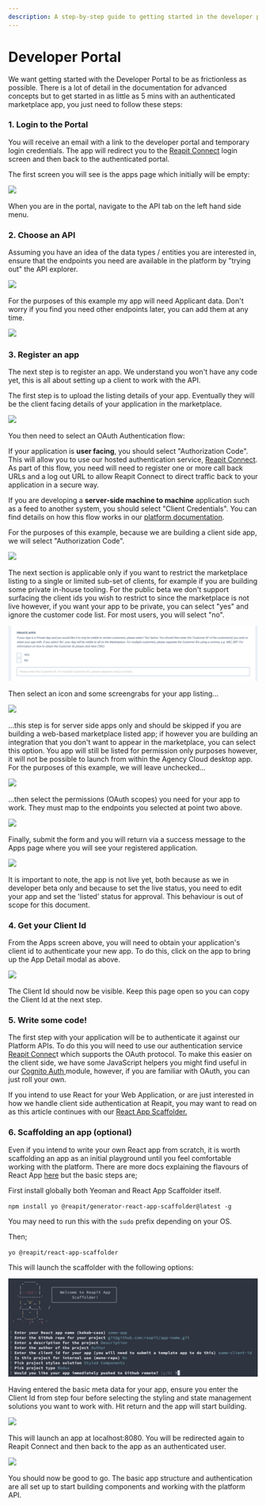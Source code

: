 ```yaml
---
description: A step-by-step guide to getting started in the developer portal
---
```


# Developer Portal

We want getting started with the Developer Portal to be as frictionless as possible. There is a lot of detail in the documentation for advanced concepts but to get started in as little as 5 mins with an authenticated marketplace app, you just need to follow these steps:

### 1. Login to the Portal

You will receive an email with a link to the developer portal and temporary login credentials. The app will redirect you to the [Reapit Connect](api/reapit-connect.md) login screen and then back to the authenticated portal. 

The first screen you will see is the apps page which initially will be empty:

![](.gitbook/assets/screenshot-2020-02-16-at-13.33.56.png)

When you are in the portal, navigate to the API tab on the left hand side menu. 

### 2. Choose an API

Assuming you have an idea of the data types / entities you are interested in, ensure that the endpoints you need are available in the platform by "trying out" the API explorer. 

![](.gitbook/assets/screenshot-2020-02-16-at-13.42.53.png)

For the purposes of this example my app will need Applicant data. Don't worry if you find you need other endpoints later, you can add them at any time.

![](.gitbook/assets/screenshot-2020-02-16-at-13.43.21.png)

### 3. Register an app

The next step is to register an app. We understand you won't have any code yet, this is all about setting up a client to work with the API.

The first step is to upload the listing details of your app. Eventually they will be the client facing details of your application in the marketplace.

![](.gitbook/assets/screenshot-2020-02-16-at-13.40.23.png)

You then need to select an OAuth Authentication flow:

If your application is **user facing**, you should select "Authorization Code". This will allow you to use our hosted authentication service, [Reapit Connect](api/reapit-connect.md#overview). As part of this flow, you need will need to register one or more call back URLs and a log out URL to allow Reapit Connect to direct traffic back to your application in a secure way.

If you are developing a **server-side machine to machine** application such as a feed to another system, you should select "Client Credentials". You can find details on how this flow works in our [platform documentation](api/api-documentation.md#authentication).

For the purposes of this example, because we are building a client side app, we will select "Authorization Code".

![](.gitbook/assets/screenshot-2020-02-16-at-13.40.37.png)

The next section is applicable only if you want to restrict the marketplace listing to a single or limited sub-set of clients, for example if you are building some private in-house tooling. For the public beta we don't support surfacing the client ids you wish to restrict to since the marketplace is not live however, if you want your app to be private, you can select "yes" and ignore the customer code list. For most users, you will select "no".

![](.gitbook/assets/screenshot-2020-04-10-at-14.41.09.png)

Then select an icon and some screengrabs for your app listing...

![](.gitbook/assets/screenshot-2020-02-16-at-13.40.48%20%281%29.png)

...this step is for server side apps only and should be skipped if you are building a web-based marketplace listed app; if however you are building an integration that you don't want to appear in the marketplace, you can select this option. You app will still be listed for permission only purposes however, it will not be possible to launch from within the Agency Cloud desktop app. For the purposes of this example, we will leave unchecked...

![](.gitbook/assets/screenshot-2020-02-16-at-13.41.05.png)

...then select the permissions \(OAuth scopes\) you need for your app to work. They must map to the endpoints you selected at point two above.

![](.gitbook/assets/screenshot-2020-02-16-at-13.41.15.png)

Finally, submit the form and you will return via a success message to the Apps page where you will see your registered application.

![](.gitbook/assets/screenshot-2020-02-16-at-13.44.57.png)

It is important to note, the app is not live yet, both because as we in developer beta only and because to set the live status, you need to edit your app and set the 'listed' status for approval. This behaviour is out of scope for this document.

### 4. Get your Client Id

From the Apps screen above, you will need to obtain your application's client id to authenticate your new app. To do this, click on the app to bring up the App Detail modal as above.

![](.gitbook/assets/screenshot-2020-02-16-at-13.45.15.png)

The Client Id should now be visible. Keep this page open so you can copy the Client Id at the next step.

### 5. **Write some code!**

The first step with your application will be to authenticate it against our Platform APIs. To do this you will need to use our authentication service [Reapit Connec](api/reapit-connect.md)t which supports the OAuth protocol. To make this easier on the client side, we have some JavaScript helpers you might find useful in our [Cognito Auth ](api/web.md#cognito-auth)module, however, if you are familiar with OAuth, you can just roll your own.

If you intend to use React for your Web Application, or are just interested in how we handle client side authentication at Reapit, you may want to read on as this article continues with our [React App Scaffolder.](api/web.md#react-app-scaffolder) 

### 6. Scaffolding an app \(optional\)

Even if you intend to write your own React app from scratch, it is worth scaffolding an app as an initial playground until you feel comfortable working with the platform. There are more docs explaining the flavours of React App [here](api/web.md#react-app-scaffolder) but the basic steps are;

First install globally both Yeoman and React App Scaffolder itself.

`npm install yo @reapit/generator-react-app-scaffolder@latest -g`

You may need to run this with the `sudo` prefix depending on your OS.

Then;

`yo @reapit/react-app-scaffolder`

This will launch the scaffolder with the following options:

![](.gitbook/assets/screenshot-2020-04-13-at-16.03.07.png)

Having entered the basic meta data for your app, ensure you enter the Client Id from step four before selecting the styling and state management solutions you want to work with. Hit return and the app will start building.

![](.gitbook/assets/screenshot-2020-02-16-at-13.49.21.png)

This will launch an app at localhost:8080. You will be redirected again to Reapit Connect and then back to the app as an authenticated user.

![](.gitbook/assets/screenshot-2020-02-16-at-13.56.24.png)

You should now be good to go. The basic app structure and authentication are all set up to start building components and working with the platform API. 


